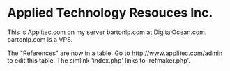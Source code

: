 # Applied Technology Resouces Inc.

This is Applitec.com on my server bartonlp.com at DigitalOcean.com.
bartonlp.com is a VPS.

The "References" are now in a table. Go to http://www.applitec.com/admin to edit this table.
The simlink 'index.php' links to 'refmaker.php'.


